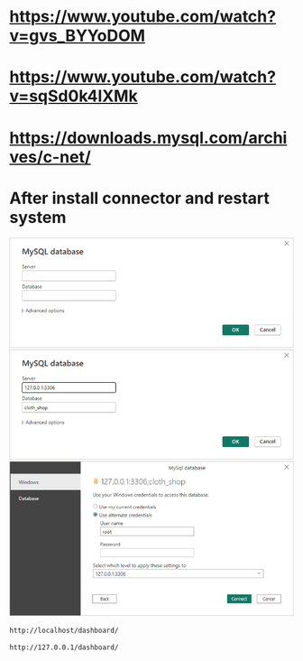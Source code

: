 # https://www.youtube.com/watch?v=gvs_BYYoDOM

# https://www.youtube.com/watch?v=sqSd0k4lXMk

# https://downloads.mysql.com/archives/c-net/

# After install connector and restart system

![Image](1.png)
![Image](2.png)
![Image](3.png)

```
http://localhost/dashboard/
```

```
http://127.0.0.1/dashboard/
```

